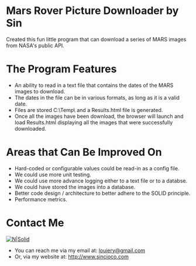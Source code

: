 # Mars Rover Picture Downloader by Sin

Created this fun little program that can download a series of MARS images from NASA's public API.

# The Program Features

  - An ability to read in a text file that contains the dates of the MARS images to download.
  - The dates in the file can be in various formats, as long as it is a valid date.
  - Files are stored C:\Temp\ and a Results.html file is generated.
  - Once all the images have been download, the browser will launch and load Results.html displaying all the images that were successfully downloaded.

# Areas that Can Be Improved On

  - Hard-coded or configurable values could be read-in as a config file.
  - We could use more unit testing.
  - We could use more advance logging either to a text file or to a databse.
  - We could have stored the images into a database.
  - Better code design / architecture to better adhere to the SOLID principle.
  - Performance metrics.

# Contact Me
  [![N|Solid](http://sincioco.com/Resume/Sin_San_Francisco_Cropped.png)](http://www.sincioco.com)
  - You can reach me via my email at:  louiery@gmail.com
  - Or, via my website at:  http://www.sincioco.com
